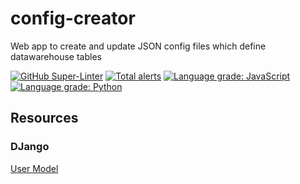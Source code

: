 # config-creator
Web app to create and update JSON config files which define datawarehouse tables


[![GitHub Super-Linter](https://github.com/sean-conkie/sconkie-cloud-composer/workflows/Lint%20Code%20Base/badge.svg)](https://github.com/marketplace/actions/super-linter)
[![Total alerts](https://img.shields.io/lgtm/alerts/g/sean-conkie/config-creator.svg?logo=lgtm&logoWidth=18)](https://lgtm.com/projects/g/sean-conkie/config-creator/alerts/)
[![Language grade: JavaScript](https://img.shields.io/lgtm/grade/javascript/g/sean-conkie/config-creator.svg?logo=lgtm&logoWidth=18)](https://lgtm.com/projects/g/sean-conkie/config-creator/context:javascript)
[![Language grade: Python](https://img.shields.io/lgtm/grade/python/g/sean-conkie/config-creator.svg?logo=lgtm&logoWidth=18)](https://lgtm.com/projects/g/sean-conkie/config-creator/context:python)

## Resources
### DJango
[User Model](https://www.codingforentrepreneurs.com/blog/how-to-create-a-custom-django-user-model)
